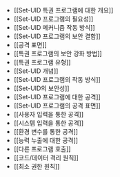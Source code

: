 - [[Set-UID 특권 프로그램에 대한 개요]]
- [[Set-UID 프로그램의 필요성]]
- [[Set-UID 메커니즘 작동 방식]]
- [[Set-UID 프로그램의 보안 결함]]
- [[공격 표면]]
- [[특권 프로그램의 보안 강화 방법]]
- [[특권 프로그램 유형]]
- [[Set-UID 개념]]
- [[Set-UID 프로그램의 작동 방식]]
- [[Set-UID의 보안성]]
- [[Set-UID 프로그램에 대한 공격]]
- [[Set-UID 프로그램의 공격 표면]]
- [[사용자 입력을 통한 공격]]
- [[시스템 입력을 통한 공격]]
- [[환경 변수를 통한 공격]]
- [[능력 누출에 대한 공격]]
- [[다른 프로그램 호출]]
- [[코드/데이터 격리 원칙]]
- [[최소 권한 원칙]]
